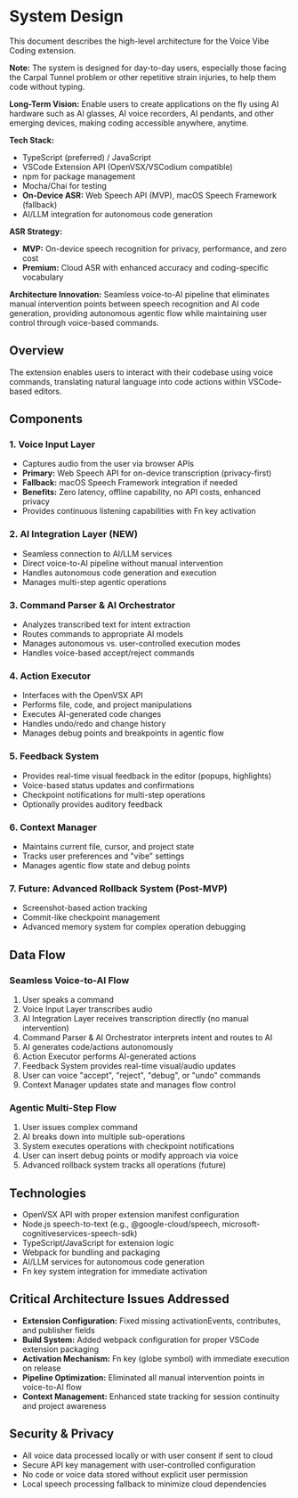 # System Design

This document describes the high-level architecture for the Voice Vibe Coding extension.

**Note:** The system is designed for day-to-day users, especially those facing the Carpal Tunnel problem or other repetitive strain injuries, to help them code without typing.

**Long-Term Vision:** Enable users to create applications on the fly using AI hardware such as AI glasses, AI voice recorders, AI pendants, and other emerging devices, making coding accessible anywhere, anytime.

**Tech Stack:**
- TypeScript (preferred) / JavaScript
- VSCode Extension API (OpenVSX/VSCodium compatible)
- npm for package management
- Mocha/Chai for testing
- **On-Device ASR:** Web Speech API (MVP), macOS Speech Framework (fallback)
- AI/LLM integration for autonomous code generation

**ASR Strategy:**
- **MVP:** On-device speech recognition for privacy, performance, and zero cost
- **Premium:** Cloud ASR with enhanced accuracy and coding-specific vocabulary

**Architecture Innovation:** Seamless voice-to-AI pipeline that eliminates manual intervention points between speech recognition and AI code generation, providing autonomous agentic flow while maintaining user control through voice-based commands.

## Overview
The extension enables users to interact with their codebase using voice commands, translating natural language into code actions within VSCode-based editors.

## Components

### 1. Voice Input Layer
- Captures audio from the user via browser APIs
- **Primary:** Web Speech API for on-device transcription (privacy-first)
- **Fallback:** macOS Speech Framework integration if needed
- **Benefits:** Zero latency, offline capability, no API costs, enhanced privacy
- Provides continuous listening capabilities with Fn key activation

### 2. AI Integration Layer (NEW)
- Seamless connection to AI/LLM services
- Direct voice-to-AI pipeline without manual intervention
- Handles autonomous code generation and execution
- Manages multi-step agentic operations

### 3. Command Parser & AI Orchestrator
- Analyzes transcribed text for intent extraction
- Routes commands to appropriate AI models
- Manages autonomous vs. user-controlled execution modes
- Handles voice-based accept/reject commands

### 4. Action Executor
- Interfaces with the OpenVSX API
- Performs file, code, and project manipulations
- Executes AI-generated code changes
- Handles undo/redo and change history
- Manages debug points and breakpoints in agentic flow

### 5. Feedback System
- Provides real-time visual feedback in the editor (popups, highlights)
- Voice-based status updates and confirmations
- Checkpoint notifications for multi-step operations
- Optionally provides auditory feedback

### 6. Context Manager
- Maintains current file, cursor, and project state
- Tracks user preferences and "vibe" settings
- Manages agentic flow state and debug points

### 7. Future: Advanced Rollback System (Post-MVP)
- Screenshot-based action tracking
- Commit-like checkpoint management
- Advanced memory system for complex operation debugging

## Data Flow

### Seamless Voice-to-AI Flow
1. User speaks a command
2. Voice Input Layer transcribes audio
3. AI Integration Layer receives transcription directly (no manual intervention)
4. Command Parser & AI Orchestrator interprets intent and routes to AI
5. AI generates code/actions autonomously
6. Action Executor performs AI-generated actions
7. Feedback System provides real-time visual/audio updates
8. User can voice "accept", "reject", "debug", or "undo" commands
9. Context Manager updates state and manages flow control

### Agentic Multi-Step Flow
1. User issues complex command
2. AI breaks down into multiple sub-operations
3. System executes operations with checkpoint notifications
4. User can insert debug points or modify approach via voice
5. Advanced rollback system tracks all operations (future)

## Technologies
- OpenVSX API with proper extension manifest configuration
- Node.js speech-to-text (e.g., @google-cloud/speech, microsoft-cognitiveservices-speech-sdk)
- TypeScript/JavaScript for extension logic
- Webpack for bundling and packaging
- AI/LLM services for autonomous code generation
- Fn key system integration for immediate activation

## Critical Architecture Issues Addressed
- **Extension Configuration:** Fixed missing activationEvents, contributes, and publisher fields
- **Build System:** Added webpack configuration for proper VSCode extension packaging
- **Activation Mechanism:** Fn key (globe symbol) with immediate execution on release
- **Pipeline Optimization:** Eliminated all manual intervention points in voice-to-AI flow
- **Context Management:** Enhanced state tracking for session continuity and project awareness

## Security & Privacy
- All voice data processed locally or with user consent if sent to cloud
- Secure API key management with user-controlled configuration
- No code or voice data stored without explicit user permission
- Local speech processing fallback to minimize cloud dependencies
